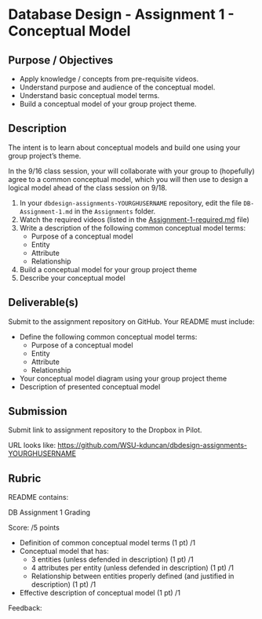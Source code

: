 # Database Design - Assignment 1 - Conceptual Model

## Purpose / Objectives

- Apply knowledge / concepts from pre-requisite videos.
- Understand purpose and audience of the conceptual model.
- Understand basic conceptual model terms.
- Build a conceptual model of your group project theme.

## Description

The intent is to learn about conceptual models and build one using your group project’s theme.

In the 9/16 class session, your will collaborate with your group to (hopefully) agree to a common conceptual model, which you will then use to design a logical model ahead of the class session on 9/18.

1. In your `dbdesign-assignments-YOURGHUSERNAME` repository, edit the file `DB-Assignment-1.md` in the `Assignments` folder.
2. Watch the required videos (listed in the [Assignment-1-required.md](Assignment-1-required.md) file)
3. Write a description of the following common conceptual model terms:
	- Purpose of a conceptual model
	- Entity
	- Attribute
	- Relationship
4. Build a conceptual model for your group project theme
5. Describe your conceptual model


## Deliverable(s)

Submit to the assignment repository on GitHub.  Your README must include:

- Define the following common conceptual model terms:
	- Purpose of a conceptual model
	- Entity
	- Attribute
	- Relationship
- Your conceptual model diagram using your group project theme
- Description of presented conceptual model

## Submission

Submit link to assignment repository to the Dropbox in Pilot. 

URL looks like: https://github.com/WSU-kduncan/dbdesign-assignments-YOURGHUSERNAME

## Rubric

README contains:

DB Assignment 1 Grading

Score:  /5 points
- Definition of common conceptual model terms (1 pt)   /1
- Conceptual model that has:
	- 3 entities (unless defended in description) (1 pt)   /1
	- 4 attributes per entity (unless defended in description) (1 pt)   /1
	- Relationship between entities properly defined (and justified in description) (1 pt)   /1
- Effective description of conceptual model (1 pt)   /1

Feedback: 
